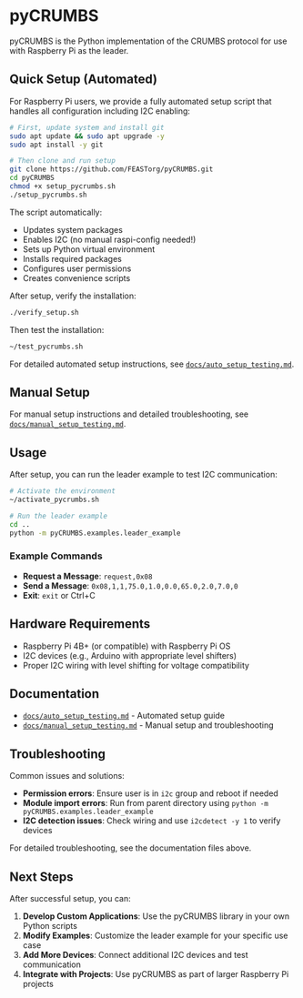 # pyCRUMBS

pyCRUMBS is the Python implementation of the CRUMBS protocol for use with Raspberry Pi as the leader.

## Quick Setup (Automated)

For Raspberry Pi users, we provide a fully automated setup script that handles all configuration including I2C enabling:

```bash
# First, update system and install git
sudo apt update && sudo apt upgrade -y
sudo apt install -y git

# Then clone and run setup
git clone https://github.com/FEASTorg/pyCRUMBS.git
cd pyCRUMBS
chmod +x setup_pycrumbs.sh
./setup_pycrumbs.sh
```

The script automatically:

- Updates system packages
- Enables I2C (no manual raspi-config needed!)
- Sets up Python virtual environment
- Installs required packages
- Configures user permissions
- Creates convenience scripts

After setup, verify the installation:

```bash
./verify_setup.sh
```

Then test the installation:

```bash
~/test_pycrumbs.sh
```

For detailed automated setup instructions, see [`docs/auto_setup_testing.md`](docs/auto_setup_testing.md).

## Manual Setup

For manual setup instructions and detailed troubleshooting, see [`docs/manual_setup_testing.md`](docs/manual_setup_testing.md).

## Usage

After setup, you can run the leader example to test I2C communication:

```bash
# Activate the environment
~/activate_pycrumbs.sh

# Run the leader example
cd ..
python -m pyCRUMBS.examples.leader_example
```

### Example Commands

- **Request a Message**: `request,0x08`
- **Send a Message**: `0x08,1,1,75.0,1.0,0.0,65.0,2.0,7.0,0`
- **Exit**: `exit` or Ctrl+C

## Hardware Requirements

- Raspberry Pi 4B+ (or compatible) with Raspberry Pi OS
- I2C devices (e.g., Arduino with appropriate level shifters)
- Proper I2C wiring with level shifting for voltage compatibility

## Documentation

- [`docs/auto_setup_testing.md`](docs/auto_setup_testing.md) - Automated setup guide
- [`docs/manual_setup_testing.md`](docs/manual_setup_testing.md) - Manual setup and troubleshooting

## Troubleshooting

Common issues and solutions:

- **Permission errors**: Ensure user is in `i2c` group and reboot if needed
- **Module import errors**: Run from parent directory using `python -m pyCRUMBS.examples.leader_example`
- **I2C detection issues**: Check wiring and use `i2cdetect -y 1` to verify devices

For detailed troubleshooting, see the documentation files above.

## Next Steps

After successful setup, you can:

1. **Develop Custom Applications**: Use the pyCRUMBS library in your own Python scripts
2. **Modify Examples**: Customize the leader example for your specific use case
3. **Add More Devices**: Connect additional I2C devices and test communication
4. **Integrate with Projects**: Use pyCRUMBS as part of larger Raspberry Pi projects
